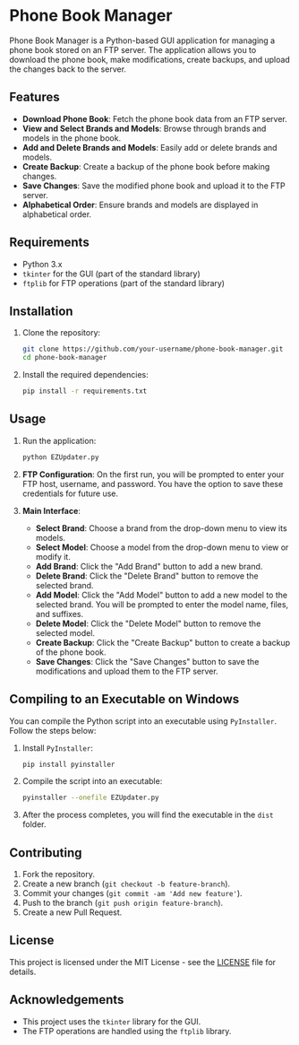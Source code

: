 # Phone Book Manager

Phone Book Manager is a Python-based GUI application for managing a phone book stored on an FTP server. The application allows you to download the phone book, make modifications, create backups, and upload the changes back to the server.

## Features

- **Download Phone Book**: Fetch the phone book data from an FTP server.
- **View and Select Brands and Models**: Browse through brands and models in the phone book.
- **Add and Delete Brands and Models**: Easily add or delete brands and models.
- **Create Backup**: Create a backup of the phone book before making changes.
- **Save Changes**: Save the modified phone book and upload it to the FTP server.
- **Alphabetical Order**: Ensure brands and models are displayed in alphabetical order.

## Requirements

- Python 3.x
- `tkinter` for the GUI (part of the standard library)
- `ftplib` for FTP operations (part of the standard library)

## Installation

1. Clone the repository:
    ```bash
    git clone https://github.com/your-username/phone-book-manager.git
    cd phone-book-manager
    ```

2. Install the required dependencies:
    ```bash
    pip install -r requirements.txt
    ```

## Usage

1. Run the application:
    ```bash
    python EZUpdater.py
    ```

2. **FTP Configuration**: On the first run, you will be prompted to enter your FTP host, username, and password. You have the option to save these credentials for future use.

3. **Main Interface**:
    - **Select Brand**: Choose a brand from the drop-down menu to view its models.
    - **Select Model**: Choose a model from the drop-down menu to view or modify it.
    - **Add Brand**: Click the "Add Brand" button to add a new brand.
    - **Delete Brand**: Click the "Delete Brand" button to remove the selected brand.
    - **Add Model**: Click the "Add Model" button to add a new model to the selected brand. You will be prompted to enter the model name, files, and suffixes.
    - **Delete Model**: Click the "Delete Model" button to remove the selected model.
    - **Create Backup**: Click the "Create Backup" button to create a backup of the phone book.
    - **Save Changes**: Click the "Save Changes" button to save the modifications and upload them to the FTP server.

## Compiling to an Executable on Windows

You can compile the Python script into an executable using `PyInstaller`. Follow the steps below:

1. Install `PyInstaller`:
    ```bash
    pip install pyinstaller
    ```

2. Compile the script into an executable:
    ```bash
    pyinstaller --onefile EZUpdater.py
    ```

3. After the process completes, you will find the executable in the `dist` folder.

## Contributing

1. Fork the repository.
2. Create a new branch (`git checkout -b feature-branch`).
3. Commit your changes (`git commit -am 'Add new feature'`).
4. Push to the branch (`git push origin feature-branch`).
5. Create a new Pull Request.

## License

This project is licensed under the MIT License - see the [LICENSE](LICENSE) file for details.

## Acknowledgements

- This project uses the `tkinter` library for the GUI.
- The FTP operations are handled using the `ftplib` library.
